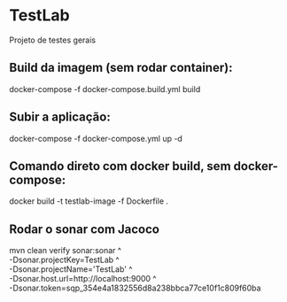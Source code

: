 # TestLab
Projeto de testes gerais

## Build da imagem (sem rodar container):
docker-compose -f docker-compose.build.yml build

## Subir a aplicação:
docker-compose -f docker-compose.yml up -d

## Comando direto com docker build, sem docker-compose:
docker build -t testlab-image -f Dockerfile .

## Rodar o sonar com Jacoco
mvn clean verify sonar:sonar ^  
-Dsonar.projectKey=TestLab ^  
-Dsonar.projectName='TestLab' ^  
-Dsonar.host.url=http://localhost:9000 ^  
-Dsonar.token=sqp_354e4a1832556d8a238bbca77ce10f1c809f60ba  